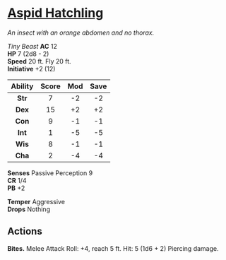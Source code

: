 # [Aspid Hatchling](https://hollowknight.wiki/w/Aspid_Hatchling)

*An insect with an orange abdomen and no thorax.*

*Tiny Beast*
**AC** 12  
**HP** 7 (2d8 - 2)  
**Speed** 20 ft. Fly 20 ft.  
**Initiative** +2 (12)  

| Ability | Score | Mod | Save |
|:-------:|:-----:|:---:|:----:|
| **Str** | 7     | -2  | -2   |
| **Dex** | 15    | +2  | +2   |
| **Con** | 9     | -1  | -1   |
| **Int** | 1     | -5  | -5   |
| **Wis** | 8     | -1  | -1   |
| **Cha** | 2     | -4  | -4   |

**Senses** Passive Perception 9  
**CR** 1/4  
**PB** +2  

**Temper** Aggressive  
**Drops** Nothing  

## Actions

**Bites.** Melee Attack Roll: +4, reach 5 ft. Hit: 5 (1d6 + 2) Piercing damage.
